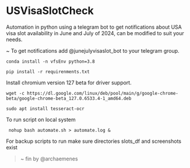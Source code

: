 # USVisaSlotCheck
Automation in python using a telegram bot to get notifications about USA visa slot availability in June and July of 2024, can be modified to suit your needs.

~ To get notifications add @junejulyvisaslot_bot to your telegram group.


```conda install -n vfsEnv python=3.8```

```pip install -r requirenments.txt```

Install chromium version 127 beta for driver support.

```wget -c https://dl.google.com/linux/deb/pool/main/g/google-chrome-beta/google-chrome-beta_127.0.6533.4-1_amd64.deb```

```sudo apt install tesseract-ocr```

To run script on local system

``` nohup bash automate.sh > automate.log &```

For backup scripts to run make sure directories slots_df and screenshots exist


> ~ fin by @archaemenes
   
